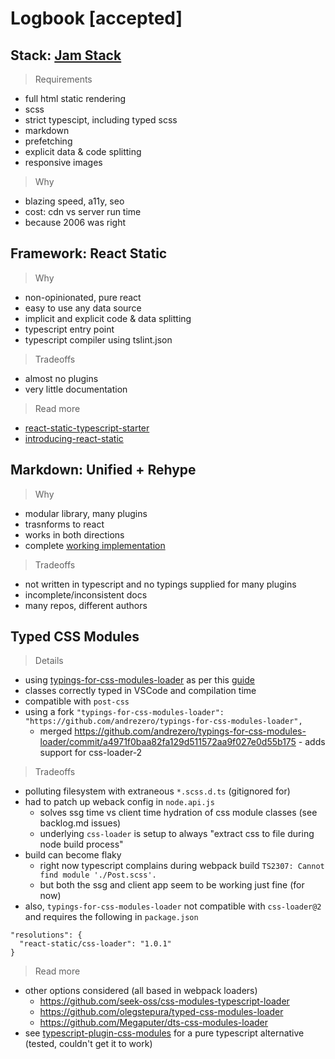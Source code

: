 # Logbook [accepted]

## Stack: [Jam Stack](https://jamstack.org/)

> Requirements

- full html static rendering
- scss
- strict typescipt, including typed scss
- markdown
- prefetching
- explicit data & code splitting
- responsive images

> Why

- blazing speed, a11y, seo
- cost: cdn vs server run time
- because 2006 was right

## Framework: React Static

> Why

- non-opinionated, pure react
- easy to use any data source
- implicit and explicit code & data splitting
- typescript entry point
- typescript compiler using tslint.json

> Tradeoffs

- almost no plugins
- very little documentation

> Read more

- [react-static-typescript-starter](https://github.com/sw-yx/react-static-typescript-starter)
- [introducing-react-static](https://medium.com/@tannerlinsley/%EF%B8%8F-introducing-react-static-a-progressive-static-site-framework-for-react-3470d2a51ebc)

## Markdown: Unified + Rehype

> Why

- modular library, many plugins
- trasnforms to react
- works in both directions
- complete [working implementation](https://github.com/s-thom/website/blob/develop/src/components/MdRenderer/index.tsx)

> Tradeoffs

- not written in typescript and no typings supplied for many plugins
- incomplete/inconsistent docs
- many repos, different authors

## Typed CSS Modules

> Details

- using [typings-for-css-modules-loader](https://github.com/Jimdo/typings-for-css-modules-loader) as per this [guide](https://medium.com/@sapegin/css-modules-with-typescript-and-webpack-6b221ebe5f10)
- classes correctly typed in VSCode and compilation time
- compatible with `post-css`
- using a fork `"typings-for-css-modules-loader": "https://github.com/andrezero/typings-for-css-modules-loader",`
  - merged https://github.com/andrezero/typings-for-css-modules-loader/commit/a4971f0baa82fa129d511572aa9f027e0d55b175 - adds support for css-loader-2

> Tradeoffs

- polluting filesystem with extraneous `*.scss.d.ts` (gitignored for)
- had to patch up weback config in `node.api.js`
  - solves ssg time vs client time hydration of css module classes (see backlog.md issues)
  - underlying `css-loader` is setup to always "extract css to file during node build process"
- build can become flaky
  - right now typescript complains during webpack build `TS2307: Cannot find module './Post.scss'.`
  - but both the ssg and client app seem to be working just fine (for now)
- also, `typings-for-css-modules-loader` not compatible with `css-loader@2` and requires the following in `package.json`

```
"resolutions": {
  "react-static/css-loader": "1.0.1"
}
```

> Read more

- other options considered (all based in webpack loaders)
  - https://github.com/seek-oss/css-modules-typescript-loader
  - https://github.com/olegstepura/typed-css-modules-loader
  - https://github.com/Megaputer/dts-css-modules-loader
- see [typescript-plugin-css-modules](https://github.com/mrmckeb/typescript-plugin-css-modules) for a pure typescript alternative (tested, couldn't get it to work)
